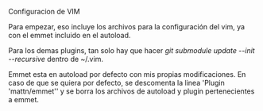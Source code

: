 Configuracion de VIM

Para empezar, eso incluye los archivos para la configuración del vim, ya con el emmet incluido en el autoload.

Para los demas plugins, tan solo hay que hacer <i>git submodule update --init --recursive</i> dentro de ~/.vim.

Emmet esta en autoload por defecto con mis propias modificaciones. En caso de que se quiera por defecto, se descomenta
la linea 'Plugin 'mattn/emmet'' y se borra los archivos de autoload y plugin pertenecientes a emmet.
